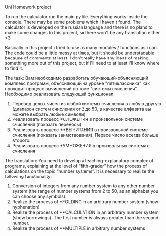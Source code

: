 Uni Homework project

To run the calculator run the main.py file.
Everything works inside the console. There may be some problems which i haven't found. The calculator is developed on the russian language and there is no plans to make some changes to this project, so there won't be any translation either <3

Basically in this project i tried to use as many modules / functions as i can. The code could be a little messy at times, but it should be understadable because of comments at least. I don't really have any ideas of making something more out of this project, but if i'll need to at least i'll know where to find it.

The task:
Вам необходимо разработать обучающий-объясняющий комплекс программ, объясняющий на уровне "пятиклассника" как проходит процесс вычислений по теме "системы счисления".
Необходимо реализовать следующий функционал:
1. Перевод целых чисел из любой системы счисления в любую другую (диапазон систем счисления от 2 до 50, в качестве алфавита вы можете выбрать любые символы)
2. Реализовать процесс *СЛОЖЕНИЯ в произвольной системе счисления (показать переносы)
3. Реализовать процесс **ВЫЧИТАНИЯ в произвольной системе счисления (показать заимствования). Первое число всегда больше второго.
4. Реализовать процесс *УМНОЖЕНИЯ в произвольных системах счисления

The translation:
You need to develop a teaching-explanatory complex of programs, explaining at the level of “fifth-grader” how the process of calculations on the topic “number systems”.
It is necessary to realize the following functionality:
1. Conversion of integers from any number system to any other number system (the range of number systems from 2 to 50, as an alphabet you can choose any symbols).
2. Realize the process of *FOLDING in an arbitrary number system (show hyphenation)
3. Realize the process of **CALCULATION in an arbitrary number system (show borrowings). The first number is always greater than the second number.
4. Realize the process of **MULTIPLE in arbitrary number systems
